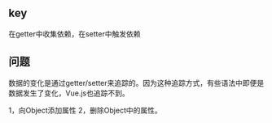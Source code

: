 ## key 
在getter中收集依赖，在setter中触发依赖

## 问题
数据的变化是通过getter/setter来追踪的。因为这种追踪方式，有些语法中即便是数据发生了变化，Vue.js也追踪不到。

1，向Object添加属性
2，删除Object中的属性。
